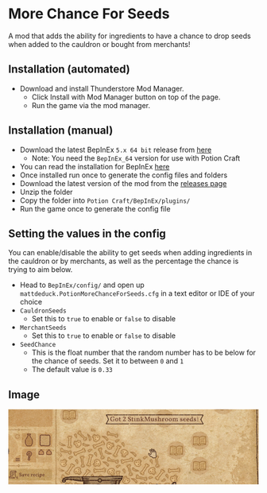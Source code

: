 # More Chance For Seeds
A mod that adds the ability for ingredients to have a chance to drop seeds when added to the cauldron or bought from merchants!


## Installation (automated)

- Download and install Thunderstore Mod Manager.
  - Click Install with Mod Manager button on top of the page.
  - Run the game via the mod manager.


## Installation (manual)

- Download the latest BepInEx `5.x 64 bit` release from [here](https://github.com/BepInEx/BepInEx/releases)
  - Note: You need the `BepInEx_64` version for use with Potion Craft
- You can read the installation for BepInEx [here](https://docs.bepinex.dev/articles/user_guide/installation/index.html)
- Once installed run once to generate the config files and folders
- Download the latest version of the mod from the [releases page](https://github.com/MattDeDuck/MoreChanceForSeeds/releases)
- Unzip the folder
- Copy the folder into `Potion Craft/BepInEx/plugins/`
- Run the game once to generate the config file

  
## Setting the values in the config

You can enable/disable the ability to get seeds when adding ingredients in the cauldron or by merchants, as well as the percentage the chance is trying to aim below.

- Head to `BepInEx/config/` and open up `mattdeduck.PotionMoreChanceForSeeds.cfg` in a text editor or IDE of your choice
- `CauldronSeeds`
  - Set this to `true` to enable or `false` to disable
- `MerchantSeeds`
  - Set this to `true` to enable or `false` to disable
- `SeedChance`
  - This is the float number that the random number has to be below for the chance of seeds. Set it to between `0` and `1`
  - The default value is `0.33`


## Image

![Cauldron Seed](https://github.com/MattDeDuck/MoreChanceForSeeds/blob/master/images/screen1.png?raw=true)
